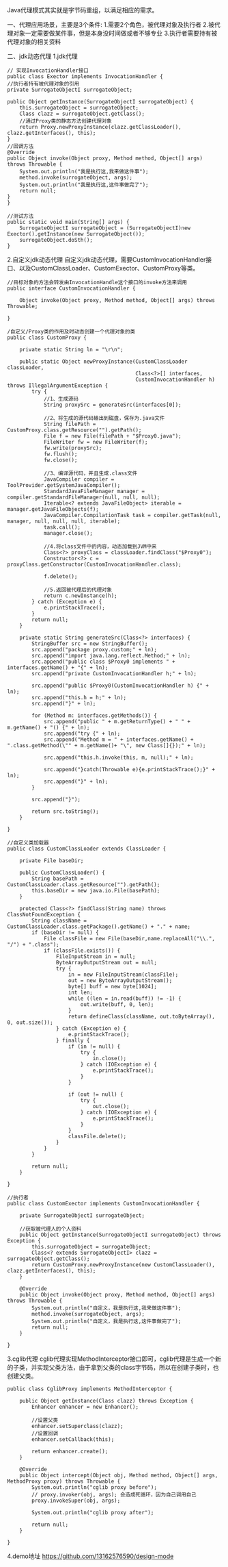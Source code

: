 Java代理模式其实就是字节码重组，以满足相应的需求。

一、代理应用场景，主要是3个条件:
1.需要2个角色，被代理对象及执行者
2.被代理对象一定需要做某件事，但是本身没时间做或者不够专业
3.执行者需要持有被代理对象的相关资料

二、jdk动态代理
1.jdk代理

    // 实现InvocationHandler接口
    public class Exector implements InvocationHandler {
	//执行者持有被代理对象的引用
    private SurrogateObjectI surrogateObject;

    public Object getInstance(SurrogateObjectI surrogateObject) {
        this.surrogateObject = surrogateObject;
        Class clazz = surrogateObject.getClass();
        //通过Proxy类的静态方法创建代理对象
        return Proxy.newProxyInstance(clazz.getClassLoader(), clazz.getInterfaces(), this);
    }
	//回调方法
    @Override
    public Object invoke(Object proxy, Method method, Object[] args) throws Throwable {
        System.out.println("我是执行这,我来做这件事");
        method.invoke(surrogateObject, args);
        System.out.println("我是执行这,这件事做完了");
        return null;
    }
    }

	//测试方法
    public static void main(String[] args) {
        SurrogateObjectI surrogateObject = (SurrogateObjectI)new Exector().getInstance(new SurrogateObject());
        surrogateObject.doSth();
    }

2.自定义jdk动态代理
自定义jdk动态代理，需要CustomInvocationHandler接口、以及CustomClassLoader、CustomExector、CustomProxy等类。

	//目标对象的方法会转发由InvocationHandle这个接口的invoke方法来调用
	public interface CustomInvocationHandler {
	
		Object invoke(Object proxy, Method method, Object[] args) throws Throwable;
		
	}

	/自定义/Proxy类的作用及时动态创建一个代理对象的类
	public class CustomProxy {
	
	    private static String ln = "\r\n";
	
	    public static Object newProxyInstance(CustomClassLoader classLoader,
	                                          Class<?>[] interfaces,
	                                          CustomInvocationHandler h) throws IllegalArgumentException {
	        try {
	            //1、生成源码
	            String proxySrc = generateSrc(interfaces[0]);
	
	            //2、将生成的源代码输出到磁盘，保存为.java文件
	            String filePath = CustomProxy.class.getResource("").getPath();
	            File f = new File(filePath + "$Proxy0.java");
	            FileWriter fw = new FileWriter(f);
	            fw.write(proxySrc);
	            fw.flush();
	            fw.close();
	
	            //3、编译源代码，并且生成.class文件
	            JavaCompiler compiler = ToolProvider.getSystemJavaCompiler();
	            StandardJavaFileManager manager = compiler.getStandardFileManager(null, null, null);
	            Iterable<? extends JavaFileObject> iterable = manager.getJavaFileObjects(f);
	            JavaCompiler.CompilationTask task = compiler.getTask(null, manager, null, null, null, iterable);
	            task.call();
	            manager.close();
	
	            //4.将class文件中的内容，动态加载到JVM中来
	            Class<?> proxyClass = classLoader.findClass("$Proxy0");
	            Constructor<?> c = proxyClass.getConstructor(CustomInvocationHandler.class);
	
	            f.delete();
	
	            //5.返回被代理后的代理对象
	            return c.newInstance(h);
	        } catch (Exception e) {
	            e.printStackTrace();
	        }
	        return null;
	    }
	
	    private static String generateSrc(Class<?> interfaces) {
	        StringBuffer src = new StringBuffer();
	        src.append("package proxy.custom;" + ln);
	        src.append("import java.lang.reflect.Method;" + ln);
	        src.append("public class $Proxy0 implements " + interfaces.getName() + "{" + ln);
	        src.append("private CustomInvocationHandler h;" + ln);
	
	        src.append("public $Proxy0(CustomInvocationHandler h) {" + ln);
	        src.append("this.h = h;" + ln);
	        src.append("}" + ln);
	
	        for (Method m: interfaces.getMethods()) {
	            src.append("public " + m.getReturnType() + " " + m.getName() + "() {" + ln);
	            src.append("try {" + ln);
	            src.append("Method m = " + interfaces.getName() + ".class.getMethod(\"" + m.getName()+ "\", new Class[]{});" + ln);
	
	            src.append("this.h.invoke(this, m, null);" + ln);
	
	            src.append("}catch(Throwable e){e.printStackTrace();}" + ln);
	            src.append("}" + ln);
	        }
	
	        src.append("}");
	
	        return src.toString();
	    }
	
	}

	//自定义类加载器
	public class CustomClassLoader extends ClassLoader {
	
	    private File baseDir;
	
	    public CustomClassLoader() {
	        String basePath = CustomClassLoader.class.getResource("").getPath();
	        this.baseDir = new java.io.File(basePath);
	    }
	
	    protected Class<?> findClass(String name) throws ClassNotFoundException {
	        String className = CustomClassLoader.class.getPackage().getName() + "." + name;
	        if (baseDir != null) {
	            File classFile = new File(baseDir,name.replaceAll("\\.", "/") + ".class");
	            if (classFile.exists()) {
	                FileInputStream in = null;
	                ByteArrayOutputStream out = null;
	                try {
	                    in = new FileInputStream(classFile);
	                    out = new ByteArrayOutputStream();
	                    byte[] buff = new byte[1024];
	                    int len;
	                    while ((len = in.read(buff)) != -1) {
	                        out.write(buff, 0, len);
	                    }
	                    return defineClass(className, out.toByteArray(), 0, out.size());
	                } catch (Exception e) {
	                    e.printStackTrace();
	                } finally {
	                    if (in != null) {
	                        try {
	                            in.close();
	                        } catch (IOException e) {
	                            e.printStackTrace();
	                        }
	                    }
	
	                    if (out != null) {
	                        try {
	                            out.close();
	                        } catch (IOException e) {
	                            e.printStackTrace();
	                        }
	                    }
	                    classFile.delete();
	                }
	            }
	        }
	
	        return null;
	    }
	
	}

	//执行者
	public class CustomExector implements CustomInvocationHandler {
	
	    private SurrogateObjectI surrogateObject;
	
	    //获取被代理人的个人资料
	    public Object getInstance(SurrogateObjectI surrogateObject) throws Exception {
	        this.surrogateObject = surrogateObject;
	        Class<? extends SurrogateObjectI> clazz = surrogateObject.getClass();
	        return CustomProxy.newProxyInstance(new CustomClassLoader(), clazz.getInterfaces(), this);
	    }
	
	    @Override
	    public Object invoke(Object proxy, Method method, Object[] args) throws Throwable {
	        System.out.println("自定义，我是执行这,我来做这件事");
	        method.invoke(surrogateObject, args);
	        System.out.println("自定义，我是执行这,这件事做完了");
	        return null;
	    }
	
	}

3.cglib代理
	cglib代理实现MethodInterceptor接口即可，cglib代理是生成一个新的子类，并实现父类方法，由于拿到父类的class字节码，所以在创建子类时，也创建父类。
	
	public class CglibProxy implements MethodInterceptor {
	
	    public Object getInstance(Class clazz) throws Exception {
	        Enhancer enhancer = new Enhancer();
	
			//设置父类
	        enhancer.setSuperclass(clazz);
	        //设置回调
	        enhancer.setCallback(this);
	
	        return enhancer.create();
	    }
	
	    @Override
	    public Object intercept(Object obj, Method method, Object[] args, MethodProxy proxy) throws Throwable {
	        System.out.println("cglib proxy before");
			// proxy.invoker(obj, args); 会造成死循环，因为自己调用自己
	        proxy.invokeSuper(obj, args);
	
	        System.out.println("cglib proxy after");
	
	        return null;
	    }
	
	}

4.demo地址
https://github.com/13162576590/design-mode
	